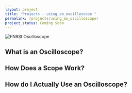 ```yaml
---
layout: project
title: "Projects - using_an_oscilloscope "
permalink: /projects/using_an_oscilloscope/
project_status: Coming Soon
---
```


![FNRSI Oscilloscope](images/fnrsi-stairstep.jpg)

## What is an Oscilloscope?

## How Does a Scope Work?

## How do I Actually Use an Oscilloscope?


